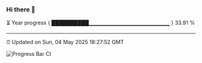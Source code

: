 ### Hi there 👋

⏳ Year progress { ██████████▁▁▁▁▁▁▁▁▁▁▁▁▁▁▁▁▁▁▁▁ } 33.91 %

---

⏰ Updated on Sun, 04 May 2025 18:27:52 GMT

![Progress Bar CI](https://github.com/liununu/liununu/workflows/Progress%20Bar%20CI/badge.svg)

